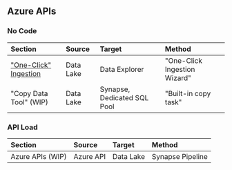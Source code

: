 ## Azure APIs

### No Code

  Section | Source | Target | Method
  :----- | :----- | :----- | :-----
  ["One-Click" Ingestion](AcquireData_NoCode_OneClickIngestion.md) | Data Lake | Data Explorer | "One-Click Ingestion Wizard"
  "Copy Data Tool" (WIP) | Data Lake | Synapse, Dedicated SQL Pool | "Built-in copy task"

### API Load
  Section | Source | Target | Method
  :----- | :----- | :----- | :-----
  Azure APIs (WIP) | Azure API | Data Lake | Synapse Pipeline
